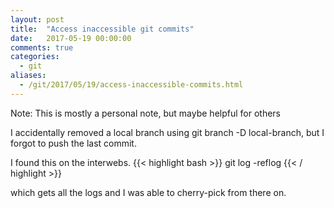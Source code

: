 ```yaml
---
layout: post
title:  "Access inaccessible git commits"
date:   2017-05-19 00:00:00
comments: true
categories:
  - git
aliases:
  - /git/2017/05/19/access-inaccessible-commits.html
---
```

Note: This is mostly a personal note, but maybe helpful for others


I accidentally removed a local branch using git branch -D local-branch, but I forgot to push the last commit.

I found this on the interwebs.
{{< highlight bash >}}
git log -reflog
{{< / highlight >}}

which gets all the logs and I was able to cherry-pick from there on.
